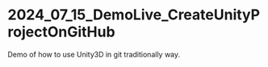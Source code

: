 # 2024_07_15_DemoLive_CreateUnityProjectOnGitHub
Demo of how to use Unity3D in git traditionally way.
